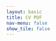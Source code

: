 ```yaml
---
layout: basic
title: CV PDF
nav-menu: false
show_tile: false
---
```


<div id="adobe-dc-view" style="height: 360px;"></div>
<script src="https://documentservices.adobe.com/view-sdk/viewer.js"></script>
<script type="text/javascript">
    document.addEventListener("adobe_dc_view_sdk.ready", function(){ 
        var adobeDCView = new AdobeDC.View({clientId: "a40573442f804376b6158bb8d98858ee", divId: "adobe-dc-view"});
        adobeDCView.previewFile({
            content:{location: {url: "assets/pdfs/cv.pdf"}},
            metaData:{fileName: "cv.pdf"}
        }, {embedMode: "FULL_WINDOW", defaultViewMode: "FIT_WIDTH"});
    });
</script>